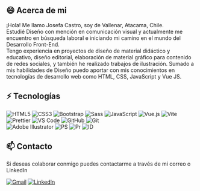 ## 😄 Acerca de mi
<p>¡Hola! Me llamo Josefa Castro, soy de Vallenar, Atacama, Chile.
<br>Estudié Diseño con mención en comunicación visual y actualmente me encuentro en búsqueda laboral e iniciando mi camino en el mundo del Desarrollo Front-End.
<br>
Tengo experiencia en proyectos de diseño de material didáctico y educativo, diseño editorial, elaboración de material gráfico para contenido de redes sociales, y también he realizado trabajos de ilustración. Sumado a mis habilidades de Diseño puedo aportar con mis conocimientos en tecnologías de desarrollo web como HTML, CSS, JavaScript y Vue JS.
</p>

## ⚡ Tecnologías 
![HTML5](https://img.shields.io/badge/-HTML5-E34F26?style=flat-square&logo=html5&logoColor=white)
![CSS3](https://img.shields.io/badge/-CSS3-1572B6?style=flat-square&logo=css3)
![Bootstrap](https://img.shields.io/badge/-Bootstrap-563D7C?style=flat-square&logo=bootstrap)
![Sass](https://img.shields.io/badge/-Sass-%23CC6699?style=flat-square&logo=sass&logoColor=ffffff)
![JavaScript](https://img.shields.io/badge/-JavaScript-black?style=flat-square&logo=javascript)
![Vue.js](https://img.shields.io/badge/-Vue.js-%232c3e50?style=flat-square&logo=vuedotjs)
![Vite](https://img.shields.io/badge/-Vite-%23646CFF?style=flat-square&logo=vite&logoColor=ffffff)
![Prettier](https://img.shields.io/badge/-Prettier-%23F7B93E?style=flat-square&logo=prettier&logoColor=white)
![VS Code](https://img.shields.io/badge/-VSCode-%23007ACC?style=flat-square&logo=visual-studio-code)
![GitHub](https://img.shields.io/badge/-GitHub-181717?style=flat-square&logo=github)
![Git](https://img.shields.io/badge/-Git-black?style=flat-square&logo=git)
![]()
<br>
![Adobe Illustrator](https://img.shields.io/badge/Adobe%20Illustrator-FF9A00?style=for-the-badge&logo=adobe%20illustrator&logoColor=white)
![PS](https://img.shields.io/badge/Adobe%20Photoshop-31A8FF?style=for-the-badge&logo=Adobe%20Photoshop&logoColor=black)
![Pr](https://img.shields.io/badge/Adobe%20Premiere%20Pro-9999FF?style=for-the-badge&logo=Adobe%20Premiere%20Pro&logoColor=white)
![ID](https://img.shields.io/badge/Adobe%20InDesign-FF3366?style=for-the-badge&logo=Adobe%20InDesign&logoColor=white)


## 📫 Contacto
<p>Si deseas colaborar conmigo puedes contactarme a través de mi correo o LinkedIn </p> 
<a href="mailto:jocastro085@gmail.com" target="_blank"><img src="https://img.shields.io/badge/jocastro085@gmail.com-D14836?style=for-the-badge&logo=gmail&logoColor=white" alt="Gmail"></a>
<a href="https://www.linkedin.com/in/josefa-castro-sandoval/" target="_blank" ><img src="https://img.shields.io/badge/LinkedIn-0077B5?style=for-the-badge&logo=linkedin&logoColor=white" alt="LinkedIn"></a>




<!---
Jo085/Jo085 is a ✨ special ✨ repository because its `README.md` (this file) appears on your GitHub profile.
You can click the Preview link to take a look at your changes.
--->
